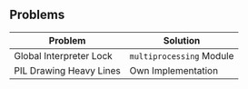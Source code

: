 ## Problems

| Problem | Solution |
| ------- | -------- |
| Global Interpreter Lock | `multiprocessing` Module |
| PIL Drawing Heavy Lines | Own Implementation |

